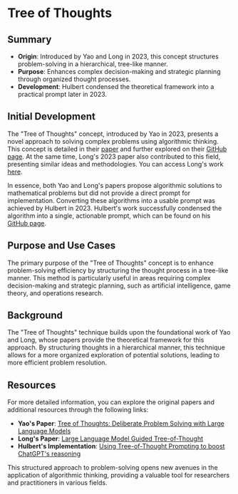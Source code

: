 # Tree of Thoughts
## Summary

- **Origin**: Introduced by Yao and Long in 2023, this concept structures problem-solving in a hierarchical, tree-like manner.
- **Purpose**: Enhances complex decision-making and strategic planning through organized thought processes.
- **Development**: Hulbert condensed the theoretical framework into a practical prompt later in 2023.

## Initial Development
The "Tree of Thoughts" concept, introduced by Yao in 2023, presents a novel approach to solving complex problems using algorithmic thinking. This concept is detailed in their [paper](https://arxiv.org/abs/2305.10601) and further explored on their [GitHub page](https://github.com/princeton-nlp/tree-of-thought-llm). At the same time, Long's 2023 paper also contributed to this field, presenting similar ideas and methodologies. You can access Long's work [here](https://arxiv.org/abs/2305.08291).

In essence, both Yao and Long's papers propose algorithmic solutions to mathematical problems but did not provide a direct prompt for implementation. Converting these algorithms into a usable prompt was achieved by Hulbert in 2023. Hulbert's work successfully condensed the algorithm into a single, actionable prompt, which can be found on his [GitHub page](https://github.com/dave1010/tree-of-thought-prompting).

## Purpose and Use Cases

The primary purpose of the "Tree of Thoughts" concept is to enhance problem-solving efficiency by structuring the thought process in a tree-like manner. This method is particularly useful in areas requiring complex decision-making and strategic planning, such as artificial intelligence, game theory, and operations research.

## Background

The "Tree of Thoughts" technique builds upon the foundational work of Yao and Long, whose papers provide the theoretical framework for this approach. By structuring thoughts in a hierarchical manner, this technique allows for a more organized exploration of potential solutions, leading to more efficient problem resolution.

## Resources
For more detailed information, you can explore the original papers and additional resources through the following links:
- **Yao's Paper**: [Tree of Thoughts: Deliberate Problem Solving with Large Language Models](https://arxiv.org/abs/2305.10601)
- **Long's Paper**: [Large Language Model Guided Tree-of-Thought](https://arxiv.org/abs/2305.08291)
- **Hulbert's Implementation**: [Using Tree-of-Thought Prompting to boost ChatGPT's reasoning](https://github.com/dave1010/tree-of-thought-prompting)

This structured approach to problem-solving opens new avenues in the application of algorithmic thinking, providing a valuable tool for researchers and practitioners in various fields.
